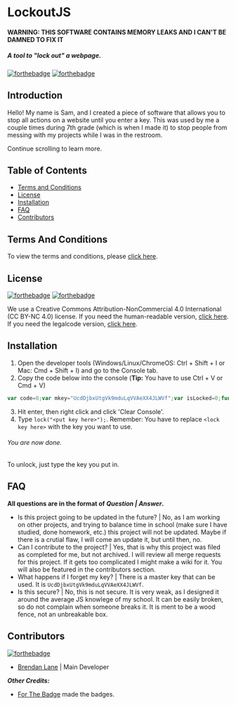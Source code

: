 LockoutJS
======
#### WARNING: THIS SOFTWARE CONTAINS MEMORY LEAKS AND I CAN'T BE DAMNED TO FIX IT

##### A tool to "lock out" a webpage.
[![forthebadge](https://forthebadge.com/images/badges/made-with-javascript.svg)]() [![forthebadge](https://forthebadge.com/images/badges/built-with-love.svg)]()

Introduction
------
Hello! My name is Sam, and I created a piece of software that allows you to stop all actions on a website until you enter a key.
This was used by me a couple times during 7th grade (which is when I made it) to stop people from messing with my projects while I was in the restroom.

Continue scrolling to learn more.

Table of Contents
------
+ [Terms and Conditions]()
+ [License]()
+ [Installation]()
+ [FAQ]()
+ [Contributors]()

Terms And Conditions
------
To view the terms and conditions, please [click here]().

License
------
[![forthebadge](https://forthebadge.com/images/badges/cc-by.svg)]() [![forthebadge](https://forthebadge.com/images/badges/cc-nc.svg)]()

We use a Creative Commons Attribution-NonCommercial 4.0 International (CC BY-NC 4.0) license.
If you need the human-readable version, [click here](https://creativecommons.org/licenses/by-nc/4.0/).
If you need the legalcode version, [click here](https://gitlab.com/toystoryalien-vault/lockoutjs/blob/master/LICENSE).

Installation
------
1. Open the developer tools (Windows/Linux/ChromeOS: Ctrl + Shift + I or Mac: Cmd + Shift + I) and go to the Console tab.
2. Copy the code below into the console (**Tip:** You have to use Ctrl + V or Cmd + V)
```javascript
var code=0;var mkey="UcdDjbxUtgVk9mduLqVVAeXX4JLWVf";var isLocked=0;function lock(key){code=key;if(code==null){console.log("[Lockout] This key is invalid. You may not have null as your key as it would not allow anyone to unlock it.")}else{console.log("[Lockout] This browser is now locked.");isLocked=1;var p2=prompt("This browser is now locked.\nTo unlock your browser, please type the correct key below.\n\nhttp://lockoutjs.glitch.me/");if(p2==key){console.log("[Lockout] This browser is now unlocked.");isLocked=0;return true}else if(p2==mkey){console.log("[Lockout] This browser is now unlocked.");isLocked=0;return true}else{console.log("[Lockout] Someone attempted to unlock this browser.");fLock(code)}}}function fLock(key){code=key;if(code==null){console.log("[Lockout] This key is invalid. You may not have null as your key as it would not allow anyone to unlock it.")}else{var p3=prompt("Incorrect Key!\nTo unlock your browser, please type the correct key below.\n\nhttp://lockoutjs.glitch.me/");isLocked=1;if(p3==key){console.log("[Lockout] This browser is now unlocked.");isLocked=0;return true}else if(p3==mkey){console.log("[Lockout] This browser is now unlocked.");isLocked=0;return true}else{console.log("[Lockout] Someone attempted to unlock this browser.");fLock(code)}}}
```
3. Hit enter, then right click and click 'Clear Console'.
4. Type `lock("<put key here>");`. Remember: You have to replace `<lock key here>` with the key you want to use.
###### You are now done.
To unlock, just type the key you put in.

FAQ
------
**All questions are in the format of _Question | Answer_.**
+ Is this project going to be updated in the future? | No, as I am working on other projects, and trying to balance time in school (make sure I have studied, done homework, etc.) this project will not be updated. Maybe if there is a crutial flaw, I will come an update it, but until then, no.
+ Can I contribute to the project? | Yes, that is why this project was filed as completed for me, but not archived. I will review all merge requests for this project. If it gets too complicated I might make a wiki for it. You will also be featured in the contributors section.
+ What happens if I forget my key? | There is a master key that can be used. It is `UcdDjbxUtgVk9mduLqVVAeXX4JLWVf`.
+ Is this secure? | No, this is not secure. It is very weak, as I designed it around the average JS knowlege of my school. It can be easily broken, so do not complain when someone breaks it. It is ment to be a wood fence, not an unbreakable box.

Contributors
------
[![forthebadge](https://forthebadge.com/images/badges/built-by-developers.svg)]()

+ [Brendan Lane](http://gitlab.com/ToyStoryAlien) | Main Developer

***Other Credits:***
+ [For The Badge](http://forthebadge.com) made the badges.
